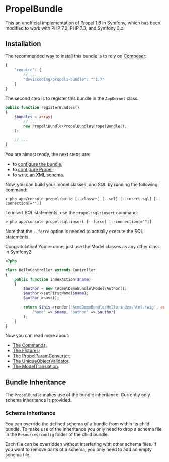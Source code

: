 PropelBundle
============

This an unofficial implementation of [Propel 1.6](http://www.propelorm.org/) in Symfony, which has been modified to work
with PHP 7.2, PHP 7.3, and Symfony 3.x.


## Installation ##

The recommended way to install this bundle is to rely on [Composer](http://getcomposer.org):

``` javascript
{
    "require": {
        // ...
        "deviscoding/propel1-bundle": "^1.7"
    }
}
```

The second step is to register this bundle in the `AppKernel` class:

``` php
public function registerBundles()
{
    $bundles = array(
        // ...
        new Propel\Bundle\PropelBundle\PropelBundle(),
    );

    // ...
}
```

You are almost ready, the next steps are:

* to [configure the bundle](configuration.markdown);
* to [configure Propel](propel_configuration.markdown);
* to [write an XML schema](schema.markdown).

Now, you can build your model classes, and SQL by running the following command:

    > php app/console propel:build [--classes] [--sql] [--insert-sql] [--connection[=""]]

To insert SQL statements, use the `propel:sql:insert` command:

    > php app/console propel:sql:insert [--force] [--connection[=""]]

Note that the `--force` option is needed to actually execute the SQL statements.

Congratulation! You're done, just use the Model classes as any other class in Symfony2:

``` php
<?php

class HelloController extends Controller
{
    public function indexAction($name)
    {
        $author = new \Acme\DemoBundle\Model\Author();
        $author->setFirstName($name);
        $author->save();

        return $this->render('AcmeDemoBundle:Hello:index.html.twig', array(
            'name' => $name, 'author' => $author)
        );
    }
}
```

Now you can read more about:

* [The Commands](commands.markdown);
* [The Fixtures](fixtures.markdown);
* [The PropelParamConverter](param_converter.markdown);
* [The UniqueObjectValidator](unique_object_validator.markdown).
* [The ModelTranslation](model_translation.markdown).


## Bundle Inheritance ##

The `PropelBundle` makes use of the bundle inheritance. Currently only schema inheritance is provided.

### Schema Inheritance ###

You can override the defined schema of a bundle from within its child bundle.
To make use of the inheritance you only need to drop a schema file in the `Resources/config` folder of the child bundle.

Each file can be overridden without interfering with other schema files.
If you want to remove parts of a schema, you only need to add an empty schema file.
